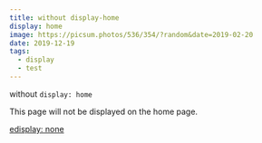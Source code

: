 ```yaml
---
title: without display-home
display: home
image: https://picsum.photos/536/354/?random&date=2019-02-20
date: 2019-12-19
tags: 
  - display
  - test
--- 
```


without `display: home`

This page will not be displayed on the home page.

<!-- more -->

[edisplay: none](./3.md)
